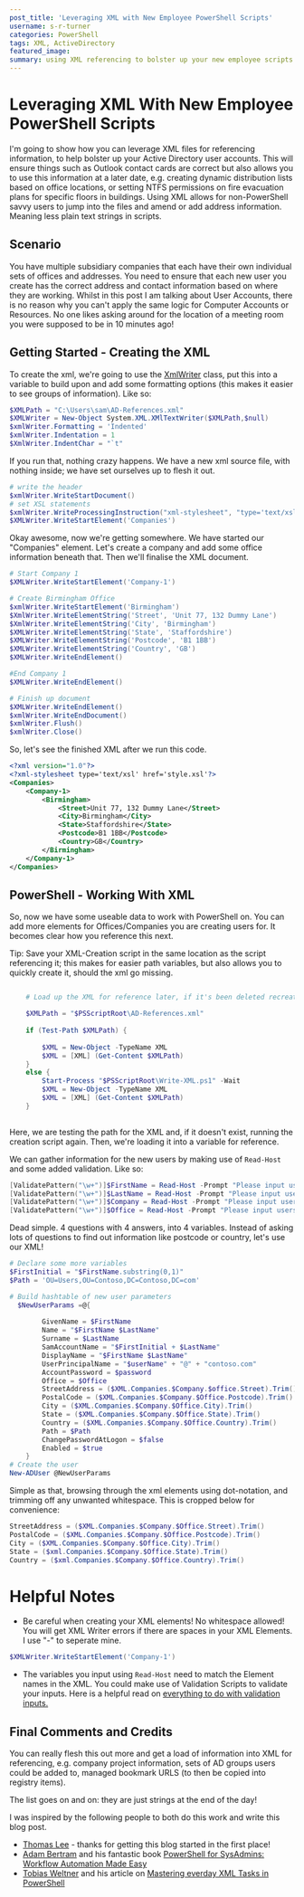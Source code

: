 ```yaml
---
post_title: 'Leveraging XML with New Employee PowerShell Scripts'
username: s-r-turner
categories: PowerShell
tags: XML, ActiveDirectory
featured_image:
summary: using XML referencing to bolster up your new employee scripts with information.
---
```


# Leveraging XML With New Employee PowerShell Scripts

I'm going to show how you can leverage XML files for referencing information, to help bolster up your Active Directory user accounts. 
This will ensure things such as Outlook contact cards are correct but also allows you to use this information at a later date, e.g. creating dynamic distribution lists based on office locations, or setting NTFS permissions on fire evacuation plans for specific floors in buildings.
Using XML allows for non-PowerShell savvy users to jump into the files and amend or add address information. Meaning less plain text strings in scripts.

## Scenario

You have multiple subsidiary companies that each have their own individual sets of offices and addresses. 
You need to ensure that each new user you create has the correct address and contact information based on where they are working.
Whilst in this post I am talking about User Accounts, there is no reason why you can't apply the same logic for Computer Accounts or Resources. 
No one likes asking around for the location of a meeting room you were supposed to be in 10 minutes ago!

## Getting Started - Creating the XML

To create the xml, we're going to use the [XmlWriter](https://docs.microsoft.com/dotnet/api/system.xml.xmlwriter) class, put this into a variable to build upon and add some formatting options (this makes it easier to see groups of information). Like so:

```powershell
$XMLPath = "C:\Users\sam\AD-References.xml"
$XMLWriter = New-Object System.XML.XMlTextWriter($XMLPath,$null)
$xmlWriter.Formatting = 'Indented'
$xmlWriter.Indentation = 1
$XmlWriter.IndentChar = "`t"
```

If you run that, nothing crazy happens. We have a new xml source file, with nothing inside; we have set ourselves up to flesh it out.

```powershell
# write the header
$xmlWriter.WriteStartDocument()
# set XSL statements
$xmlWriter.WriteProcessingInstruction("xml-stylesheet", "type='text/xsl' href='style.xsl'")
$XMLWriter.WriteStartElement('Companies')
```

Okay awesome, now we're getting somewhere. We have started our "Companies" element. Let's create a company and add some office information beneath that. Then we'll finalise the XML document.

```powershell
# Start Company 1
$XMLWriter.WriteStartElement('Company-1')

# Create Birmingham Office
$xmlWriter.WriteStartElement('Birmingham')
$XmlWriter.WriteElementString('Street', 'Unit 77, 132 Dummy Lane')
$XmlWriter.WriteElementString('City', 'Birmingham')
$XMLWriter.WriteElementString('State', 'Staffordshire')
$XMLWriter.WriteElementString('Postcode', 'B1 1BB')
$XMLWriter.WriteElementString('Country', 'GB')
$XMLWriter.WriteEndElement()

#End Company 1
$XMLWriter.WriteEndElement()

# Finish up document
$XMLWriter.WriteEndElement()
$xmlWriter.WriteEndDocument()
$xmlWriter.Flush()
$xmlWriter.Close()
```

So, let's see the finished XML after we run this code.

```xml
<?xml version="1.0"?>
<?xml-stylesheet type='text/xsl' href='style.xsl'?>
<Companies>
	<Company-1>
		<Birmingham>
			<Street>Unit 77, 132 Dummy Lane</Street>
			<City>Birmingham</City>
			<State>Staffordshire</State>
			<Postcode>B1 1BB</Postcode>
			<Country>GB</Country>
		</Birmingham>
	</Company-1>
</Companies>
```

## PowerShell - Working With XML

So, now we have some useable data to work with PowerShell on. You can add more elements for Offices/Companies you are creating users for. It becomes clear how you reference this next. 

Tip: Save your XML-Creation script in the same location as the script referencing it; this makes for easier path variables, but also allows you to quickly create it, should the xml go missing.

```powershell

    # Load up the XML for reference later, if it's been deleted recreate it using the creation script.

    $XMLPath = "$PSScriptRoot\AD-References.xml"
    
    if (Test-Path $XMLPath) {
        
        $XML = New-Object -TypeName XML
        $XML = [XML] (Get-Content $XMLPath)
    }
    else {
        Start-Process "$PSScriptRoot\Write-XML.ps1" -Wait
        $XML = New-Object -TypeName XML
        $XML = [XML] (Get-Content $XMLPath)
    }
    
```

Here, we are testing the path for the XML and, if it doesn't exist, running the creation script again. Then, we're loading it into a variable for reference.

We can gather information for the new users by making use of `Read-Host` and some added validation. Like so:

```powershell
[ValidatePattern("\w+")]$FirstName = Read-Host -Prompt "Please input users first name"
[ValidatePattern("\w+")]$LastName = Read-Host -Prompt "Please input users last name"
[ValidatePattern("\w+")]$Company = Read-Host -Prompt "Please input users company"
[ValidatePattern("\w+")]$Office = Read-Host -Prompt "Please input users office"
```
Dead simple. 4 questions with 4 answers, into 4 variables. Instead of asking lots of questions to find out information like postcode or country, let's use our XML!

```powershell
# Declare some more variables
$FirstInitial = "$FirstName.substring(0,1)"
$Path = 'OU=Users,OU=Contoso,DC=Contoso,DC=com'

# Build hashtable of new user parameters
  $NewUserParams =@{
    
        GivenName = $FirstName
        Name = "$FirstName $LastName"
        Surname = $LastName
        SamAccountName = "$FirstInitial + $LastName"
        DisplayName = "$FirstName $LastName"
        UserPrincipalName = "$userName" + "@" + "contoso.com"
        AccountPassword = $password
        Office = $Office
        StreetAddress = ($XML.Companies.$Company.$office.Street).Trim()
        PostalCode = ($XML.Companies.$Company.$Office.Postcode).Trim()
        City = ($XML.Companies.$Company.$Office.City).Trim()
        State = ($XML.Companies.$Company.$Office.State).Trim()
        Country = ($XML.Companies.$Company.$Office.Country).Trim()
        Path = $Path
        ChangePasswordAtLogon = $false
        Enabled = $true
    }
# Create the user
New-ADUser @NewUserParams
```
Simple as that, browsing through the xml elements using dot-notation, and trimming off any unwanted whitespace. This is cropped below for convenience:
```powershell
StreetAddress = ($XML.Companies.$Company.$Office.Street).Trim()
PostalCode = ($XML.Companies.$Company.$Office.Postcode).Trim()
City = ($XML.Companies.$Company.$Office.City).Trim()
State = ($xml.Companies.$Company.$Office.State).Trim()
Country = ($xml.Companies.$Company.$Office.Country).Trim()
```
# Helpful Notes
* Be careful when creating your XML elements! No whitespace allowed! You will get XML Writer errors if there are spaces in your XML Elements. I use "-" to seperate mine.
```powershell
$XMLWriter.WriteStartElement('Company-1')
```

* The variables you input using `Read-Host` need to match the Element names in the XML. You could make use of Validation Scripts to validate your inputs. Here is a helpful read on [everything to do with validation inputs.](https://adamtheautomator.com/powershell-validatescript)

## Final Comments and Credits

You can really flesh this out more and get a load of information into XML for referencing, e.g. company project information, sets of AD groups users could be added to, managed bookmark URLS (to then be copied into registry items). 

The list goes on and on: they are just strings at the end of the day! 

I was inspired by the following people to both do this work and write this blog post.

* [Thomas Lee](https://twitter.com/doctordns) - thanks for getting this blog started in the first place!
* [Adam Bertram](https://twitter.com/adbertram) and his fantastic book [PowerShell for SysAdmins: Workflow Automation Made Easy](https://nostarch.com/powershellsysadmins)
* [Tobias Weltner](https://twitter.com/TobiasPSP) and his article on [Mastering everday XML Tasks in PowerShell](https://www.powershellmagazine.com/2013/08/19/mastering-everyday-xml-tasks-in-powershell)
